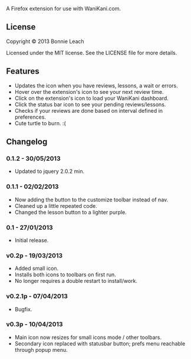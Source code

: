 A Firefox extension for use with WaniKani.com.

## License

Copyright © 2013 Bonnie Leach

Licensed under the MIT license. See the LICENSE file for more details.

## Features

* Updates the icon when you have reviews, lessons, a wait or errors.
* Hover over the extension's icon to see your next review time.
* Click on the extension's icon to load your WaniKani dashboard.
* Click the status bar icon to see your pending reviews/lessons.
* Checks if your reviews are done based on interval defined in preferences.
* Cute turtle to burn. :(

## Changelog

### 0.1.2 - 30/05/2013

* Updated to jquery 2.0.2 min.

### 0.1.1 - 02/02/2013

* Now adding the button to the customize toolbar instead of nav.
* Cleaned up a little repeated code.
* Changed the lesson button to a lighter purple.

### 0.1 - 27/01/2013

* Initial release.

### v0.2p - 19/03/2013

* Added small icon.
* Installs both icons to toolbars on first run.
* No longer requires a double restart to install/work.

### v0.2.1p - 07/04/2013
* Bugfix.

### v0.3p - 10/04/2013
* Main icon now resizes for small icons mode / other toolbars.
* Secondary icon replaced with statusbar button; prefs menu reachable through popup menu.
